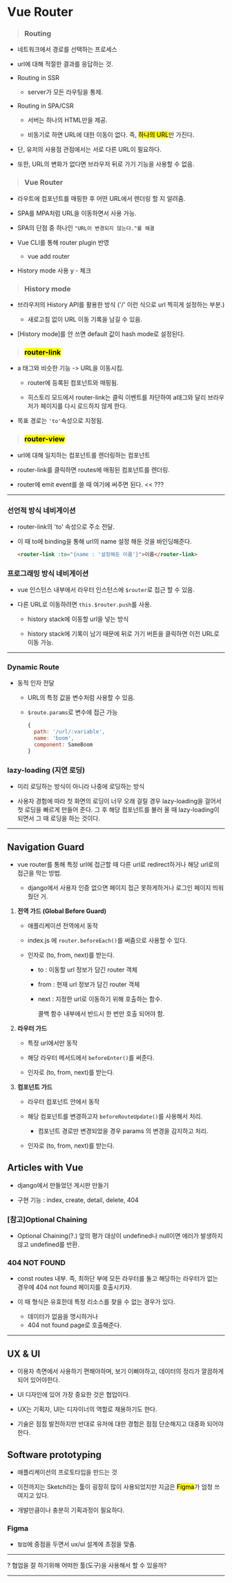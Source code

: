 # Vue Router

> ### Routing

- 네트워크에서 경로를 선택하는 프로세스

- url에 대해 적절한 결과를 응답하는 것.

- Routing in SSR
  
  - server가 모든 라우팅을 통제.

- Routing in SPA/CSR
  
  - 서버는 하나의 HTML만을 제공.
  
  - 비동기로 하면 URL에 대한 이동이 없다. 즉, <mark>하나의 URL</mark>만 가진다.

- 단, 유저의 사용점 관점에서는 서로 다른 URL이 필요하다.

- 또한, URL의 변화가 없다면 브라우저 뒤로 가기 기능을 사용할 수 없음.

> ### Vue Router

- 라우트에 컴포넌트를 매핑한 후 어떤 URL에서 렌더링 할 지 알려줌.

- SPA를 MPA처럼 URL을 이동하면서 사용 가능.

- SPA의 단점 중 하나인 `"URL이 변경되지 않는다."를 해결`

- Vue CLI를 통해 router plugin 반영
  
  - vue add router

- History mode 사용 y - 체크

> ### History mode

- 브라우저의 History API를 활용한 방식 ('/' 이런 식으로 url 찍히게 설정하는 부분.)
  
  - 새로고침 없이 URL 이동 기록을 남길 수 있음.

- [History mode]를 안 쓰면 default 값이 hash mode로 설정된다.

> ### <mark>router-link</mark>

- a 태그와 비슷한 기능 -> URL을 이동시킴.
  
  - router에 등록된 컴포넌트와 매핑됨.
  
  - 히스토리 모드에서 router-link는 클릭 이벤트를 차단하여 a태그와 달리 브라우저가 페이지를 다시 로드하지 않게 한다.

- 목표 경로는 `'to'`속성으로 지정됨.

> ### <mark>router-view</mark>

- url에 대해 일치하는 컴포넌트를 렌더링하는 컴포넌트

- router-link를 클릭하면 routes에 매핑된 컴포넌트를 렌더링.

- router에 emit event를 쓸 때 여기에 써주면 된다. << ???

***

### 선언적 방식 네비게이션

- router-link의 'to' 속성으로 주소 전달.

- 이 때 to에 binding을 통해 url의 name 설정 해둔 것을 바인딩해준다.
  
  ```html
  <router-link :to="{name : '설정해둔 이름'}">이름</router-link>
  ```

### 프로그래밍 방식 네비게이션

- vue 인스턴스 내부에서 라우터 인스턴스에 `$router`로 접근 할 수 있음.

- 다른 URL로 이동하려면 `this.$router.push`를 사용.
  
  - history stack에 이동할 url을 넣는 방식
  
  - history stack에 기록이 남기 때문에 뒤로 가기 버튼을 클릭하면 이전 URL로 이동 가능.

****

### Dynamic Route

- 동적 인자 전달
  
  - URL의 특정 값을 변수처럼 사용할 수 있음.
  
  - `$route.params`로 변수에 접근 가능
    
    ```js
    {
      path: '/url/:variable',
      name: 'boom',
      component: SameBoom
    }
    ```

### lazy-loading (지연 로딩)

- 미리 로딩하는 방식이 아니라 나중에 로딩하는 방식

- 사용자 경험에 따라 첫 화면의 로딩이 너무 오래 걸릴 경우 lazy-loading을 걸어서 첫 로딩을 빠르게 만들어 준다. 그 후 해당 컴포넌트를 불러 올 때 lazy-loading이 되면서 그 때 로딩을 하는 것이다.

****

## Navigation Guard

- vue router를 통해 특정 url에 접근할 때 다른 url로 redirect하거나 해당 url로의 접근을 막는 방법.
  
  - django에서 사용자 인증 없으면 페이지 접근 못하게하거나 로그인 페이지 띄워줬던 거.
1. **전역 가드 (Global Before Guard)**
   
   - 애플리케이션 전역에서 동작
   
   - index.js 에 `router.beforeEach()`를 써줌으로 사용할 수 있다.
   
   - 인자로 (to, from, next)를 받는다.
     
     - to : 이동할 url 정보가 담긴 router 객체
     
     - from : 현재 url 정보가 담긴 router 객체
     
     - next : 지정한 url로 이동하기 위해 호출하는 함수.
       
       콜백 함수 내부에서 반드시 한 번만 호출 되어야 함. 

2. **라우터 가드**
   
   - 특정 url에서만 동작
   
   - 해당 라우터 메서드에서 `beforeEnter()`를 써준다.
   
   - 인자로 (to, from, next)를 받는다.

3. **컴포넌트 가드**
   
   - 라우터 컴포넌트 안에서 동작
   
   - 해당 컴포넌트를 변경하고자 `beforeRouteUpdate()`를 사용해서 처리.
     
     - 컴포넌트 경로만 변경되었을 경우 params 의 변경을 감지하고 처리.

   - 인자로 (to, from, next)를 받는다.

## Articles with Vue

- django에서 만들었던 게시판 만들기

- 구현 기능 : index, create, detail, delete, 404

### [참고]Optional Chaining

- Optional Chaining(?.) 앞의 평가 대상이 undefined나 null이면 에러가 발생하지 않고 undefined를 반환.

### 404 NOT FOUND

- const routes 내부. 즉, 최하단 부에 모든 라우터를 돌고 해당하는 라우터가 없는 경우에 404 not found 페이지를 호출시키자.

- 이 때 형식은 유효한데 특정 리소스를 찾을 수 없는 경우가 있다.
  - 데이터가 없음을 명시하거나
  - 404 not found page로 호출해준다.

****

## UX & UI

- 이용자 측면에서 사용하기 편해야하며, 보기 이뻐야하고, 데이터의 정리가 깔끔하게 되어 있어야한다.

- UI 디자인에 있어 가장 중요한 것은 협업이다.

- UX는 기획자, UI는 디자이너의 역할로 채용하기도 한다.

- 기술은 점점 발전하지만 반대로 유저에 대한 경험은 점점 단순해지고 대중화 되어야한다.

## Software prototyping

- 애플리케이션의 프로토타입을 만드는 것

- 이전까지는 Sketch라는 툴이 굉장히 많이 사용되었지만 지금은 <mark>Figma</mark>가 엄청 쓰여지고 있다.

- 개발만큼이나 충분히 기획과정이 필요하다.

### Figma

- `협업`에 중점을 두면서 ux/ui 설계에 초점을 맞춤.

****

? 협업을 잘 하기위해 어떠한 툴(도구)을 사용해서 할 수 있을까?

****

# 
